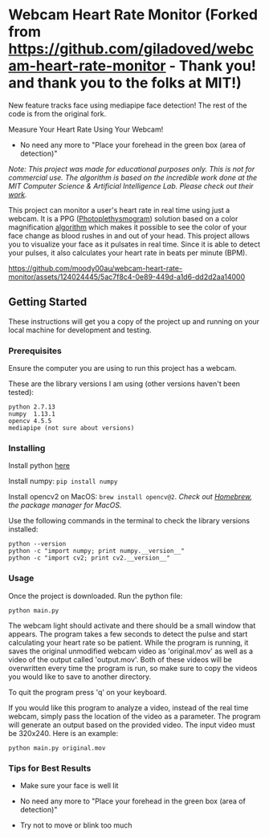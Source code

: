 # Webcam Heart Rate Monitor (Forked from https://github.com/giladoved/webcam-heart-rate-monitor - Thank you! and thank you to the folks at MIT!)

New feature tracks face using mediapipe face detection! The rest of the code is from the original fork. 

Measure Your Heart Rate Using Your Webcam!
- No need any more to "Place your forehead in the green box (area of detection)"


*Note: This project was made for educational purposes only. This is not for commercial use. The algorithm is based on the incredible work done at the MIT Computer Science & Artificial Intelligence Lab. Please check out their [work](http://people.csail.mit.edu/mrub/evm/).*

This project can monitor a user's heart rate in real time using just a webcam. It is a PPG ([Photoplethysmogram](https://en.wikipedia.org/wiki/Photoplethysmogram)) solution based on a color magnification [algorithm](http://people.csail.mit.edu/mrub/papers/vidmag.pdf) which makes it possible to see the color of your face change as blood rushes in and out of your head. This project allows you to visualize your face as it pulsates in real time. Since it is able to detect your pulses, it also calculates your heart rate in beats per minute (BPM). 





https://github.com/moody00au/webcam-heart-rate-monitor/assets/124024445/5ac7f8c4-0e89-449d-a1d6-dd2d2aa14000

## Getting Started
These instructions will get you a copy of the project up and running on your local machine for development and testing.

### Prerequisites
Ensure the computer you are using to run this project has a webcam. 

These are the library versions I am using (other versions haven't been tested):
```
python 2.7.13
numpy  1.13.1
opencv 4.5.5
mediapipe (not sure about versions)
```

### Installing

Install python [here](https://www.python.org/download/releases/2.7.3/)

Install numpy: `pip install numpy`

Install opencv2 on MacOS: `brew install opencv@2`. *Check out [Homebrew](https://brew.sh), the package manager for MacOS.*


Use the following commands in the terminal to check the library versions installed:
```
python --version
python -c "import numpy; print numpy.__version__"
python -c "import cv2; print cv2.__version__"
```

### Usage

Once the project is downloaded. Run the python file:

```
python main.py
```

The webcam light should activate and there should be a small window that appears. The program takes a few seconds to detect the pulse and start calculating your heart rate so be patient. While the program is running, it saves the original unmodified webcam video as 'original.mov' as well as a video of the output called 'output.mov'. Both of these videos will be overwritten every time the program is run, so make sure to copy the videos you would like to save to another directory.

To quit the program press 'q' on your keyboard.


If you would like this program to analyze a video, instead of the real time webcam, simply pass the location of the video as a parameter. The program will generate an output based on the provided video. The input video must be 320x240. Here is an example:
```
python main.py original.mov
```

### Tips for Best Results

- Make sure your face is well lit

- No need any more to "Place your forehead in the green box (area of detection)"

- Try not to move or blink too much

